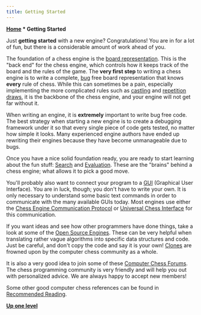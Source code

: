 ```yaml
---
title: Getting Started
---
```

**[Home](Home "Home") * Getting Started**

Just **getting started** with a new engine? Congratulations! You are in for a lot of fun, but there is a considerable amount of work ahead of you.

The foundation of a chess engine is the [board representation](Board_Representation "Board Representation"). This is the "back end" for the chess engine, which controls how it keeps track of the board and the rules of the game. The **very first step** to writing a chess engine is to write a complete, [bug](Engine_Testing#bugs "Engine Testing") free board representation that knows **every** rule of chess. While this can sometimes be a pain, especially implementing the more complicated rules such as [castling](Castling "Castling") and [repetition draws](Repetitions "Repetitions"), it is the backbone of the chess engine, and your engine will not get far without it.

When writing an engine, it is **extremely** important to write bug free code. The best strategy when starting a new engine is to create a debugging framework under it so that every single piece of code gets tested, no matter how simple it looks. Many experienced engine authors have ended up rewriting their engines because they have become unmanageable due to bugs.

Once you have a nice solid foundation ready, you are ready to start learning about the fun stuff: [Search](Search "Search") and [Evaluation](Evaluation "Evaluation"). These are the "brains" behind a chess engine; what allows it to pick a good move.

You'll probably also want to connect your program to a [GUI](GUI "GUI") (Graphical User Interface). You are in luck, though; you don't have to write your own. It is only necessary to understand some basic text commands in order to communicate with the many available GUIs today. Most engines use either the [Chess Engine Communication Protocol](Chess_Engine_Communication_Protocol "Chess Engine Communication Protocol") or [Universal Chess Interface](UCI "UCI") for this communication.

If you want ideas and see how other programmers have done things, take a look at some of the [Open Source Engines](Category:Open_Source "Category:Open Source"). These can be very helpful when translating rather vague algorithms into specific data structures and code. Just be careful, and don't copy the code and say it is your own! [Clones](Category:Clone "Category:Clone") are frowned upon by the computer chess community as a whole.

It is also a very good idea to join some of these [Computer Chess Forums](Computer_Chess_Forums "Computer Chess Forums"). The chess programming community is very friendly and will help you out with personalized advice. We are always happy to accept new members!

Some other good computer chess references can be found in [Recommended Reading](Recommended_Reading "Recommended Reading").

**[Up one level](Home "Home")**

